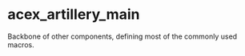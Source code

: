 acex_artillery_main
========

Backbone of other components, defining most of the commonly used macros.
